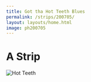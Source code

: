 ```yaml
---
title: Got tha Hot Teeth Blues
permalink: /strips/200705/
layout: layouts/home.html 
image: ph200705
---
```


# A Strip

<img src="/img/{{ image }}.png" alt="Hot Teeth">
